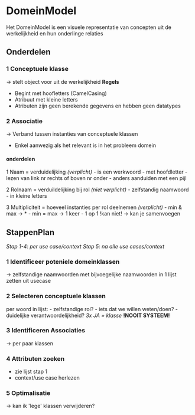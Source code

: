 # DomeinModel

Het DomeinModel is een visuele representatie van concepten uit de werkelijkheid en hun onderlinge relaties

## Onderdelen

### 1 Conceptuele klasse
-> stelt object voor uit de werkelijkheid
__Regels__
- Begint met hoofletters (CamelCasing)
- Atribuut met kleine letters
- Atributen zijn geen berekende gegevens en hebben geen datatypes

### 2 Associatie
-> Verband tussen instanties van conceptuele klassen
- Enkel aanwezig als het relevant is in het probleem domein

#### onderdelen
1 Naam = verduidelijking _(verplicht)_
    - is een werkwoord
    - met hoofdletter
    - lezen van link nr rechts of boven nr onder
    - anders aanduiden met een pijl

2 Rolnaam = verduildelijking bij rol _(niet verplicht)_
    - zelfstandig naamwoord
    - in kleine letters

3 Multipliciteit = hoeveel instanties per rol deelnemen _(verplicht)_
    - min & max -> *
    - min = max -> 1 keer
    - 1 op 1 !kan niet! -> kan je samenvoegen


## StappenPlan

_Stap 1-4: per use case/context_
_Stap 5: na alle use cases/context_

### 1 Identificeer poteniele domeinklassen
-> zelfstandige naamwoorden met bijvoegelijke naamwoorden in 1 lijst zetten uit usecase

### 2 Selecteren conceptuele klassen
per woord in lijst:
    - zelfstandige rol?
    - iets dat we willen weten/doen?
    - duidelijke verantwoordelijkheid?
    _3x JA = klasse_
__!NOOIT SYSTEEM!__

### 3 Identificeren Associaties
-> per paar klassen

### 4 Attributen zoeken
- zie lijst stap 1
- context/use case herlezen

### 5 Optimalisatie
-> kan ik 'lege' klassen verwijderen?
